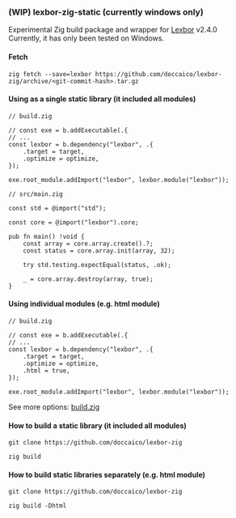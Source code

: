 ### (WIP) lexbor-zig-static (currently windows only)
Experimental Zig build package and wrapper for [Lexbor](https://github.com/lexbor/lexbor/) v2.4.0  
Currently, it has only been tested on Windows.

#### Fetch
```
zig fetch --save=lexbor https://github.com/doccaico/lexbor-zig/archive/<git-commit-hash>.tar.gz
```

#### Using as a single static library (it included all modules)
```zig
// build.zig

// const exe = b.addExecutable(.{
// ...
const lexbor = b.dependency("lexbor", .{
    .target = target,
    .optimize = optimize,
});

exe.root_module.addImport("lexbor", lexbor.module("lexbor"));

// src/main.zig

const std = @import("std");

const core = @import("lexbor").core;

pub fn main() !void {
    const array = core.array.create().?;
    const status = core.array.init(array, 32);

    try std.testing.expectEqual(status, .ok);

    _ = core.array.destroy(array, true);
}
```

#### Using individual modules (e.g. html module)
```zig
// build.zig

// const exe = b.addExecutable(.{
// ...
const lexbor = b.dependency("lexbor", .{
    .target = target,
    .optimize = optimize,
    .html = true,
});

exe.root_module.addImport("lexbor", lexbor.module("lexbor"));
```

See more options: [build.zig](https://github.com/doccaico/lexbor-zig-static/blob/main/build.zig)

#### How to build a static library (it included all modules)
```
git clone https://github.com/doccaico/lexbor-zig

zig build
```

#### How to build static libraries separately (e.g. html module)
```
git clone https://github.com/doccaico/lexbor-zig

zig build -Dhtml
```
